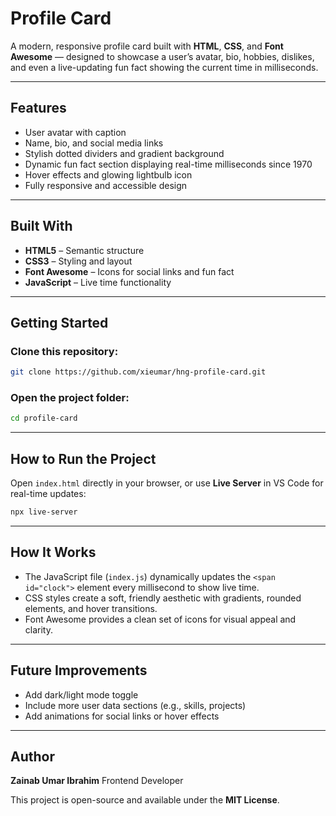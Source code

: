 # **Profile Card**

A modern, responsive profile card built with **HTML**, **CSS**, and **Font Awesome** — designed to showcase a user’s avatar, bio, hobbies, dislikes, and even a live-updating fun fact showing the current time in milliseconds.

---

## **Features**

* User avatar with caption
* Name, bio, and social media links
* Stylish dotted dividers and gradient background
* Dynamic fun fact section displaying real-time milliseconds since 1970
* Hover effects and glowing lightbulb icon
* Fully responsive and accessible design

---

## **Built With**

* **HTML5** – Semantic structure
* **CSS3** – Styling and layout
* **Font Awesome** – Icons for social links and fun fact
* **JavaScript** – Live time functionality

---

## **Getting Started**

### Clone this repository:

```bash
git clone https://github.com/xieumar/hng-profile-card.git
```

### Open the project folder:

```bash
cd profile-card
```

---

## **How to Run the Project**

Open `index.html` directly in your browser, or use **Live Server** in VS Code for real-time updates:

```bash
npx live-server
```

---

## **How It Works**

* The JavaScript file (`index.js`) dynamically updates the `<span id="clock">` element every millisecond to show live time.
* CSS styles create a soft, friendly aesthetic with gradients, rounded elements, and hover transitions.
* Font Awesome provides a clean set of icons for visual appeal and clarity.

---

## **Future Improvements**

* Add dark/light mode toggle
* Include more user data sections (e.g., skills, projects)
* Add animations for social links or hover effects

---

## **Author**

**Zainab Umar Ibrahim**
Frontend Developer

This project is open-source and available under the **MIT License**.


